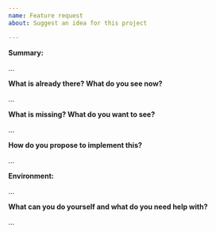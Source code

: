 ```yaml
---
name: Feature request
about: Suggest an idea for this project

---
```


**Summary:** 
<!-- Summarize the feature in a few sentences: -->

...

**What is already there? What do you see now?**
<!-- Please attach (or link to) screenshots and logs if applicable -->

...

**What is missing? What do you want to see?**
<!-- Please add some examples or mock-ups if applicable -->

...

**How do you propose to implement this?**
<!--
If unsure, add the discussion label and (temporarily) assign the expert
If you cannot assign people, please @mention the experts
-->

...

**Environment:**
<!-- Your environment: OS/Browser/Gateway/Device/...? Versions? IDs/EUIs? -->

...

**What can you do yourself and what do you need help with?**

...
